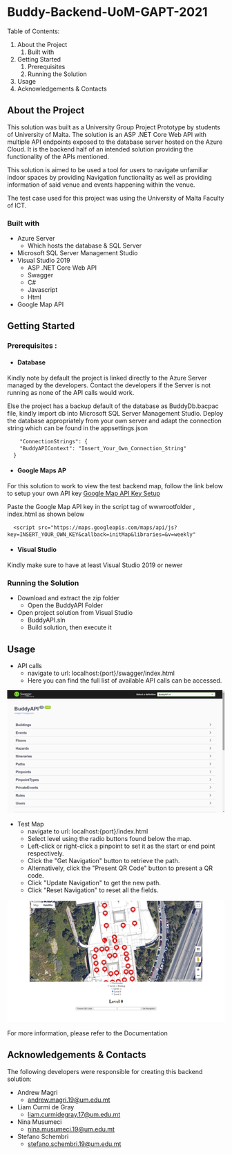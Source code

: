 
# Buddy-Backend-UoM-GAPT-2021

Table of Contents:

 1. About the Project
 	1. Built with
 2. Getting Started
 	1. Prerequisites
 	2.  Running the Solution
 3. Usage
 4.  Acknowledgements & Contacts

## About the Project

This solution was built as a University Group Project Prototype by students of University of Malta. The solution is an ASP .NET Core Web API with multiple API endpoints exposed to the database server hosted on the Azure Cloud. It is the backend half of an intended solution providing the functionality of the APIs mentioned. 

This solution is aimed to be used a tool for users to navigate unfamiliar indoor spaces by providing Navigation functionality as well as providing information of said venue and events happening within the venue. 

The test case used for this project was using the University of Malta Faculty of ICT.

### Built with

 - Azure Server
	 - Which hosts the database & SQL Server
 - Microsoft SQL  Server Management Studio 
 - Visual Studio 2019
	 - ASP .NET Core Web API
	 - Swagger
	 - C#
	 - Javascript 
	 - Html
 - Google Map API

## Getting Started
### Prerequisites :

 - #### Database

Kindly note by default the project is linked directly to the Azure Server managed by the developers. Contact the developers if the Server is not running as none of the API calls would work.

Else the project has a backup default of the database as BuddyDb.bacpac file,  kindly import db into Microsoft SQL Server Management Studio. Deploy the database appropriately from your own server and  adapt the connection string which can be found in the appsettings.json 
 

        "ConnectionStrings": {
        "BuddyAPIContext": "Insert_Your_Own_Connection_String"
      }

 - #### Google Maps AP

For this solution to work to view the test backend map, follow the link below to setup your own API key [Google Map API Key Setup ](https://developers.google.com/maps/documentation/maps-static/get-api-key)

Paste the Google Map API key in the script tag of  wwwrootfolder , index.html as shown below
  

      <script src="https://maps.googleapis.com/maps/api/js?key=INSERT_YOUR_OWN_KEY&callback=initMap&libraries=&v=weekly"

 - #### Visual Studio

Kindly make sure to have at least Visual Studio 2019 or newer

### Running the Solution

 - Download and extract the zip folder
	 - Open the BuddyAPI Folder
 - Open project solution from Visual Studio 
	 - BuddyAPI.sln
	 - Build solution, then execute it


## Usage

 - API calls
	 - navigate to url: localhost:{port}/swagger/index.html
	 - Here you can find the full list of available API calls can be accessed. 

![Swagger Index](https://raw.githubusercontent.com/LiamCurmideGray/Buddy-Wiki/master/Github%20Wiki%20Images/Swagger%20index.png)

 - Test Map
	 - navigate to url: localhost:{port}/index.html
	 - Select level using the radio buttons found below the map.
	 - Left-click or right-click a pinpoint to set it as the start or end point respectively.
	 - Click the "Get Navigation" button to retrieve the path.
	 - Alternatively, click the "Present QR Code" button to present a QR code.
	 - Click "Update Navigation" to get the new path.
	 - Click "Reset Navigation" to reset all the fields.

![Google Map Faculty ICT Image](https://raw.githubusercontent.com/LiamCurmideGray/Buddy-Wiki/master/Github%20Wiki%20Images/Google%20Faculty%20ICT%20Map.png)

For more information, please refer to the Documentation



## Acknowledgements & Contacts
The following developers were responsible for creating this backend solution:
 - Andrew Magri
	 - andrew.magri.19@um.edu.mt
 - Liam Curmi de Gray
	 - liam.curmidegray.17@um.edu.mt
 - Nina Musumeci
	 - nina.musumeci.19@um.edu.mt
 - Stefano Schembri
	 - stefano.schembri.19@um.edu.mt


